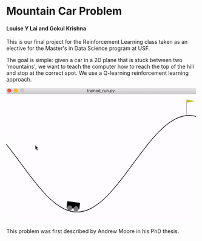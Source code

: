 # Mountain Car Problem
#### Louise Y Lai and Gokul Krishna

This is our final project for the Reinforcement Learning class taken as an elective for the Master's in Data Science program at USF. 

The goal is simple: given a car in a 2D plane that is stuck between two 'mountains', we want to teach the computer how to reach the top of the hill and stop at the correct spot. We use a Q-learning reinforcement learning approach.

![MountainCar GIF](/images/mountaincar.gif)

This problem was first described by Andrew Moore in his PhD thesis.